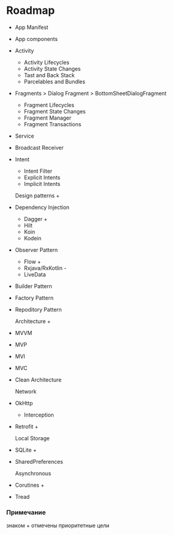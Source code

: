# Roadmap

* App Manifest
* App components
* Activity
	* Activity Lifecycles
	* Activity State Changes
	* Tast and Back Stack
	* Parcelables and Bundles
* Fragments > Dialog Fragment > BottomSheetDialogFragment
	* Fragment Lifecycles
	* Fragment State Changes
	* Fragment Manager
	* Fragment Transactions
* Service
* Broadcast Receiver
* Intent
	* Intent Filter
	* Explicit Intents
	* Implicit Intents

	Design patterns +
* Dependency Injection
	* Dagger +
	* Hilt
	* Koin
	* Kodein
* Observer Pattern
	* Flow +
	* Rxjava/RxKotlin -
	* LiveData
* Builder Pattern
* Factory Pattern
* Repoditory Pattern

	Architecture +
* MVVM
* MVP
* MVI
* MVC
* Clean Architecture

	Network
* OkHttp
	* Interception
* Retrofit +

	Local Storage
* SQLite +
* SharedPreferences

	Asynchronous
* Corutines +
* Tread

### Примечание
знаком + отмечены приоритетные цели
